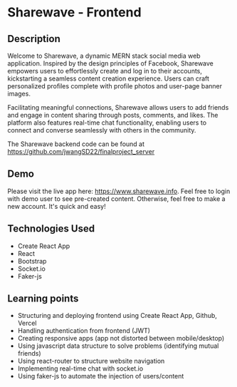 # Sharewave - Frontend

## Description

Welcome to Sharewave, a dynamic MERN stack social media web application. Inspired by the design principles of Facebook, Sharewave empowers users to effortlessly create and log in to their accounts, kickstarting a seamless content creation experience. Users can craft personalized profiles complete with profile photos and user-page banner images.

Facilitating meaningful connections, Sharewave allows users to add friends and engage in content sharing through posts, comments, and likes. The platform also features real-time chat functionality, enabling users to connect and converse seamlessly with others in the community.

The Sharewave backend code can be found at https://github.com/jwangSD22/finalproject_server

## Demo

Please visit the live app here: https://www.sharewave.info. Feel free to login with demo user to see pre-created content. Otherwise, feel free to make a new account. It's quick and easy!

## Technologies Used
- Create React App
- React
- Bootstrap
- Socket.io
- Faker-js


## Learning points
- Structuring and deploying frontend using Create React App, Github, Vercel
- Handling authentication from frontend (JWT)
- Creating responsive apps (app not distorted between mobile/desktop)
- Using javascript data structure to solve problems (identifying mutual friends)
- Using react-router to structure website navigation
- Implementing real-time chat with socket.io
- Using faker-js to automate the injection of users/content
